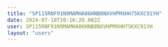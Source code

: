 ```yaml
---
title: "SP115RNF91N9MAMHA06HNB8NXVHPMXHH75KXC91YH"
date: 2024-07-18T20:16:20.082Z
user: SP115RNF91N9MAMHA06HNB8NXVHPMXHH75KXC91YH
layout: "users"
---
```

    